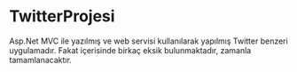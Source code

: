 # TwitterProjesi
Asp.Net MVC ile yazılmış ve web servisi kullanılarak yapılmış Twitter benzeri uygulamadır. Fakat içerisinde birkaç eksik bulunmaktadır, zamanla tamamlanacaktır.

